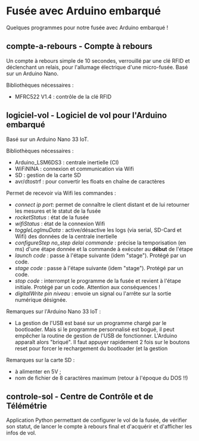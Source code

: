 # Fusée avec Arduino embarqué

Quelques programmes pour notre fusée avec Arduino embarqué !

## compte-a-rebours - Compte à rebours

Un compte à rebours simple de 10 secondes, verrouillé par une clé RFID et déclenchant un relais, pour l'allumage électrique d'une micro-fusée.
Basé sur un Arduino Nano.

Bibliothèques nécessaires :
- MFRC522 V1.4 : contrôle de la clé RFID


## logiciel-vol - Logiciel de vol pour l'Arduino embarqué

Basé sur un Arduino Nano 33 IoT.

Bibliothèques nécessaires :
- Arduino_LSM6DS3 : centrale inertielle (CI)
- WiFiNINA : connexion et communication via Wifi
- SD : gestion de la carte SD
- avr/dtostrf : pour convertir les floats en chaîne de caractères

Permet de recevoir via Wifi les commandes :
- *connect ip port*: permet de connaître le client distant et de lui retourner les mesures et le statut de la fusée
- *rocketStatus* : état de la fusée
- *wifiStatus* : état de la connexion Wifi
- *toggleLogImuData* : active/désactive les logs (via serial, SD-Card et Wifi) des données de la centrale inertielle
- *configureStep no_step delai commande* : précise la temporisation (en ms) d'une étape donnée et la commande à exécuter au **début** de l'étape
- *launch code* : passe à l'étape suivante (idem "stage"). Protégé par un code.
- *stage code* : passe à l'étape suivante (idem "stage"). Protégé par un code.
- *stop code* : interrompt le programme de la fusée et revient à l'étape initiale. Protégé par un code. Attention aux conséquences !
- *digitalWrite pin niveau* : envoie un signal ou l'arrête sur la sortie numérique désignée.

Remarques sur l'Arduino Nano 33 IoT :
- La gestion de l'USB est basé sur un programme chargé par le bootloader. Mais si le programme personnalisé est bogué, il peut empêcher la routine de gestion de l'USB de fonctionner. L'Arduino apparaît alors "briqué". Il faut appuyer rapidement 2 fois sur le boutons reset pour forcer le rechargement du bootloader (et la gestion 

Remarques sur la carte SD :
- à alimenter en 5V ;
- nom de fichier de 8 caractères maximum (retour à l'époque du DOS !!)


## controle-sol - Centre de Contrôle et de Télémétrie

Application Python permettant de configurer le vol de la fusée, de vérifier son statut, de lancer le compte à rebours final et d'acquérir et d'afficher les infos de vol.

